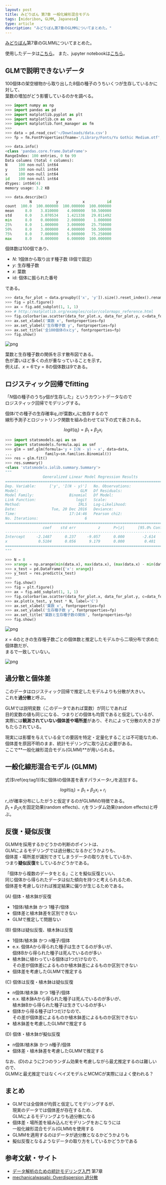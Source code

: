 ```yaml
---
layout: post
title: みどりぼん 第7章 一般化線形混合モデル
tags: [midoribon, GLMM, Japanese]
type: article
description: "みどりぼん第7章のGLMMについてまとめた。"
---
```


[みどりぼん](http://hosho.ees.hokudai.ac.jp/~kubo/ce/IwanamiBook.html)第7章のGLMMについてまとめた。

<!-- more -->

使用したデータは[こちら](http://hosho.ees.hokudai.ac.jp/~kubo/stat/iwanamibook/fig/glmm/data.csv)。
また、jupyter notebookは[こちら](/notebooks/midoribon_section7_glmm.ipynb)。

## GLMで説明できないデータ

100個体の架空植物から取り出した8個の種子のうちいくつが生存しているかに対して、  
葉数の増加がどう影響しているのかを調べる。


```python
>>> import numpy as np
>>> import pandas as pd
>>> import matplotlib.pyplot as plt
>>> import matplotlib.cm as cm
>>> import matplotlib.font_manager as fm
>>> 
>>> data = pd.read_csv('~/Downloads/data.csv')
>>> fp = fm.FontProperties(fname='/Library/Fonts/Yu Gothic Medium.otf', size=12)
```

``` python
>>> data.info()
<class 'pandas.core.frame.DataFrame'>
RangeIndex: 100 entries, 0 to 99
Data columns (total 4 columns):
N     100 non-null int64
y     100 non-null int64
x     100 non-null int64
id    100 non-null int64
dtypes: int64(4)
memory usage: 3.2 KB
```

```python
>>> data.describe()
           N           y           x          id
count  100.0  100.000000  100.000000  100.000000
mean     8.0    3.810000    4.000000   50.500000
std      0.0    3.070534    1.421338   29.011492
min      8.0    0.000000    2.000000    1.000000
25%      8.0    1.000000    3.000000   25.750000
50%      8.0    3.000000    4.000000   50.500000
75%      8.0    7.000000    5.000000   75.250000
max      8.0    8.000000    6.000000  100.000000
```

個体数は100個であり、

* $N$: 1個体から取り出す種子数 (8個で固定)
* $y$: 生存種子数
* $x$: 葉数
* id: 個体に振られた番号

である。

```python
>>> data_for_plot = data.groupby(['x', 'y']).size().reset_index().rename(columns={0: 'num'})
>>> fig = plt.figure()
>>> ax = fig.add_subplot(1, 1, 1)
>>> # http://matplotlib.org/examples/color/colormaps_reference.html
>>> fig.colorbar(ax.scatter(data_for_plot.x, data_for_plot.y, c=data_for_plot.num, cmap=cm.Blues))
>>> ax.set_xlabel('葉数 x', fontproperties=fp)
>>> ax.set_ylabel('生存種子数 y', fontproperties=fp)
>>> ax.set_title('全100個体のxとy', fontproperties=fp)
>>> fig.show()
```

![png](/assets/images/midoribon/07/output_2_1.png)

葉数と生存種子数の関係を示す散布図である。  
色が濃いほど多くの点が重なっていることを示す。  
例えば、$x=6$で$y=8$の個体数は9である。


## ロジスティック回帰でfitting

「$N$個の種子のうち$y$個が生存した」というカウントデータなので  
ロジスティック回帰でモデリングする。

個体$i$での種子の生存確率$q\_{i}$が葉数$x\_{i}$に依存するので  
線形予測子とロジットリンク関数を組み合わせて以下の式で表される。

$$
logit(q_{i})=\beta_{1}+\beta_{2}x_{i} \tag{1}
\label{eq:tag1}
$$

```python
>>> import statsmodels.api as sm
>>> import statsmodels.formula.api as smf
>>> glm = smf.glm(formula='y + I(N - y) ~ x', data=data,
...               family=sm.families.Binomial())
>>> res = glm.fit()
>>> res.summary()
<class 'statsmodels.iolib.summary.Summary'>
"""
                 Generalized Linear Model Regression Results                  
==============================================================================
Dep. Variable:      ['y', 'I(N - y)']   No. Observations:                  100
Model:                            GLM   Df Residuals:                       98
Model Family:                Binomial   Df Model:                            1
Link Function:                  logit   Scale:                             1.0
Method:                          IRLS   Log-Likelihood:                -322.80
Date:                Tue, 20 Dec 2016   Deviance:                       513.84
Time:                        17:14:46   Pearson chi2:                     428.
No. Iterations:                     6                                         
==============================================================================
                 coef    std err          z      P>|z|      [95.0% Conf. Int.]
------------------------------------------------------------------------------
Intercept     -2.1487      0.237     -9.057      0.000        -2.614    -1.684
x              0.5104      0.056      9.179      0.000         0.401     0.619
==============================================================================
"""
```

```python
>>> N = 8
>>> xrange = np.arange(min(data.x), max(data.x), (max(data.x) - min(data.x)) / 100)
>>> x_test = pd.DataFrame({'x': xrange})
>>> y_test = res.predict(x_test)
>>> 
>>> fig.show()
>>> fig = plt.figure()
>>> ax = fig.add_subplot(1, 1, 1)
>>> fig.colorbar(ax.scatter(data_for_plot.x, data_for_plot.y, c=data_for_plot.num, cmap=cm.Blues))
>>> ax.plot(x_test, y_test * N, label='C')
>>> ax.set_xlabel('葉数 x', fontproperties=fp)
>>> ax.set_ylabel('生存種子数 y', fontproperties=fp)
>>> ax.set_title('葉数と生存種子数の関係', fontproperties=fp)
>>> fig.show()
```

![png](/assets/images/midoribon/07/output_4_1.png)

$x=4$のときの生存種子数ごとの個体数と推定したモデルから二項分布で求めた個体数だが、  
まるで一致していない。

![png](/assets/images/midoribon/07/output_5_1.png)

## 過分散と個体差

このデータはロジスティック回帰で推定したモデルよりも分散が大きい。  
これを**過分散**と呼ぶ。

GLMでは説明変数（このデータであれば葉数）が同じであれば  
目的変数の値も同じになる、つまりどの個体も均質であると仮定しているが、  
実際には**観測されていない個体差や場所差**があり、それによって分散の大きさがもたらされている。

現実には影響を与えている全ての要因を特定・定量化することは不可能なため、  
個体差を原因不明のまま、統計モデリングに取り込む必要がある。  
ここで**一般化線形混合モデル(GLMM)**が用いられる。


## 一般化線形混合モデル (GLMM)

式($\ref{eq:tag1})$に個体$i$の個体差を表すパラメータ$r\_{i}$を追加する。  

$$
logit(q_{i})=\beta_{1}+\beta_{2}x_{i}+r_{i} \tag{2}
$$

$r\_{i}$が確率分布にしたがうと仮定するのがGLMMの特徴である。  
$\beta_{1}+\beta_{2}x_{i}$を固定効果(random effects)、$r_{i}$をランダム効果(random effects)と呼ぶ。

## 反復・疑似反復

GLMMを採用するかどうかの判断のポイントは、  
GLMによるモデリングでは過分散になるかどうかよりも、  
個体差・場所差が識別できてしまうデータの取り方をしているか、  
つまり**疑似反復**をしているかどうかである。

「個体から複数のデータをとる」ことを擬似反復といい、  
同じ個体から得られたデータは似た傾向を持つと考えられるため、  
個体差を考慮しなければ推定結果に偏りが生じるためである。

(A) 個体・植木鉢が反復

* 1個体/植木鉢 かつ 1種子/個体
* 個体差と植木鉢差を区別できない
* GLMで推定して問題ない

(B) 個体は疑似反復、植木鉢は反復

* 1個体/植木鉢 かつ n種子/個体
* e.x. 個体Aから得られた種子は生きてるのが多いが、  
  個体Bから得られた種子は死んでいるのが多い
* 植木鉢に植わっている個体は1つだけなので、  
  その差が個体差によるものか植木鉢差によるものか区別できない
* 個体差を考慮したGLMMで推定する

(C) 個体は反復・植木鉢は疑似反復

* n個体/植木鉢 かつ 1種子/個体
* e.x. 植木鉢Aから得られた種子は死んでいるのが多いが、  
  植木鉢Bから得られた種子は生きているのが多い
* 個体から得る種子は1つだけなので、  
  その差が個体差によるものか植木鉢差によるものか区別できない
* 植木鉢差を考慮したGLMMで推定する

(D) 個体・植木鉢が擬似反復

* n個体/植木鉢 かつ n種子/個体
* 個体差・植木鉢差を考慮したGLMMで推定する

なお、(D)のように2つのランダム効果を考慮しながら最尤推定するのは難しいので、  
GLMMと最尤推定ではなくベイズモデルとMCMCが実際にはよく使われる？

## まとめ

* GLMでは全個体が均質と仮定してモデリングするが、  
  現実のデータでは個体差が存在するため、  
  GLMによるモデリングよりも過分散になる
* 個体差・場所差を組み込んだモデリングをおこなうには  
  一般化線形混合モデル(GLMM)を使用する
* GLMMを適用するのはデータが過分散となるかどうかよりも
* 擬似反復となるようなデータの取り方をしているかどうかである


## 参考文献・サイト

* [データ解析のための統計モデリング入門](http://hosho.ees.hokudai.ac.jp/~kubo/ce/IwanamiBook.html) 第7章
* [mechanicalwasabi: Overdispersion 過分散](http://isewasabi.blogspot.jp/2012/05/overdispersion.html)
